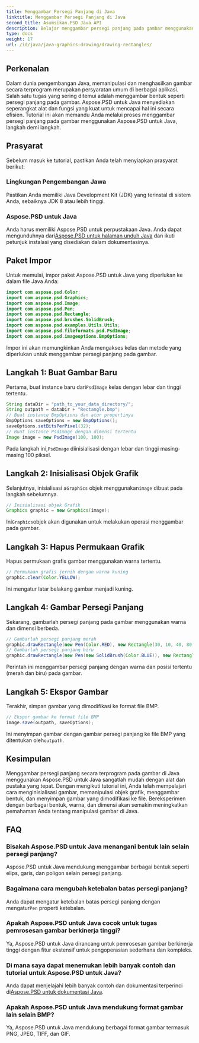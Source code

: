 ```yaml
---
title: Menggambar Persegi Panjang di Java
linktitle: Menggambar Persegi Panjang di Java
second_title: Asumsikan.PSD Java API
description: Belajar menggambar persegi panjang pada gambar menggunakan Aspose.PSD untuk Java. Tutorial ini memandu pengembang Java langkah demi langkah. Sempurna untuk tugas manipulasi gambar.
type: docs
weight: 17
url: /id/java/java-graphics-drawing/drawing-rectangles/
---
```

## Perkenalan
Dalam dunia pengembangan Java, memanipulasi dan menghasilkan gambar secara terprogram merupakan persyaratan umum di berbagai aplikasi. Salah satu tugas yang sering ditemui adalah menggambar bentuk seperti persegi panjang pada gambar. Aspose.PSD untuk Java menyediakan seperangkat alat dan fungsi yang kuat untuk mencapai hal ini secara efisien. Tutorial ini akan memandu Anda melalui proses menggambar persegi panjang pada gambar menggunakan Aspose.PSD untuk Java, langkah demi langkah.
## Prasyarat
Sebelum masuk ke tutorial, pastikan Anda telah menyiapkan prasyarat berikut:
### Lingkungan Pengembangan Jawa
Pastikan Anda memiliki Java Development Kit (JDK) yang terinstal di sistem Anda, sebaiknya JDK 8 atau lebih tinggi.
### Aspose.PSD untuk Java
 Anda harus memiliki Aspose.PSD untuk perpustakaan Java. Anda dapat mengunduhnya dari[Aspose.PSD untuk halaman unduh Java](https://releases.aspose.com/psd/java/) dan ikuti petunjuk instalasi yang disediakan dalam dokumentasinya.
## Paket Impor
Untuk memulai, impor paket Aspose.PSD untuk Java yang diperlukan ke dalam file Java Anda:
```java
import com.aspose.psd.Color;
import com.aspose.psd.Graphics;
import com.aspose.psd.Image;
import com.aspose.psd.Pen;
import com.aspose.psd.Rectangle;
import com.aspose.psd.brushes.SolidBrush;
import com.aspose.psd.examples.Utils.Utils;
import com.aspose.psd.fileformats.psd.PsdImage;
import com.aspose.psd.imageoptions.BmpOptions;
```
Impor ini akan memungkinkan Anda mengakses kelas dan metode yang diperlukan untuk menggambar persegi panjang pada gambar.
## Langkah 1: Buat Gambar Baru
 Pertama, buat instance baru dari`PsdImage` kelas dengan lebar dan tinggi tertentu.
```java
String dataDir = "path_to_your_data_directory/";
String outpath = dataDir + "Rectangle.bmp";
// Buat instance BmpOptions dan atur propertinya
BmpOptions saveOptions = new BmpOptions();
saveOptions.setBitsPerPixel(32);
// Buat instance PsdImage dengan dimensi tertentu
Image image = new PsdImage(100, 100);
```
 Pada langkah ini,`PsdImage` diinisialisasi dengan lebar dan tinggi masing-masing 100 piksel.
## Langkah 2: Inisialisasi Objek Grafik
 Selanjutnya, inisialisasi a`Graphics` objek menggunakan`image` dibuat pada langkah sebelumnya.
```java
// Inisialisasi objek Grafik
Graphics graphic = new Graphics(image);
```
 Ini`Graphics`objek akan digunakan untuk melakukan operasi menggambar pada gambar.
## Langkah 3: Hapus Permukaan Grafik
Hapus permukaan grafis gambar menggunakan warna tertentu.
```java
// Permukaan grafis jernih dengan warna kuning
graphic.clear(Color.YELLOW);
```
Ini mengatur latar belakang gambar menjadi kuning.
## Langkah 4: Gambar Persegi Panjang
Sekarang, gambarlah persegi panjang pada gambar menggunakan warna dan dimensi berbeda.
```java
// Gambarlah persegi panjang merah
graphic.drawRectangle(new Pen(Color.RED), new Rectangle(30, 10, 40, 80));
// Gambarlah persegi panjang biru
graphic.drawRectangle(new Pen(new SolidBrush(Color.BLUE)), new Rectangle(10, 30, 80, 40));
```
Perintah ini menggambar persegi panjang dengan warna dan posisi tertentu (merah dan biru) pada gambar.
## Langkah 5: Ekspor Gambar
Terakhir, simpan gambar yang dimodifikasi ke format file BMP.
```java
// Ekspor gambar ke format file BMP
image.save(outpath, saveOptions);
```
 Ini menyimpan gambar dengan gambar persegi panjang ke file BMP yang ditentukan oleh`outpath`.

## Kesimpulan
Menggambar persegi panjang secara terprogram pada gambar di Java menggunakan Aspose.PSD untuk Java sangatlah mudah dengan alat dan pustaka yang tepat. Dengan mengikuti tutorial ini, Anda telah mempelajari cara menginisialisasi gambar, memanipulasi objek grafik, menggambar bentuk, dan menyimpan gambar yang dimodifikasi ke file. Bereksperimen dengan berbagai bentuk, warna, dan dimensi akan semakin meningkatkan pemahaman Anda tentang manipulasi gambar di Java.
## FAQ
### Bisakah Aspose.PSD untuk Java menangani bentuk lain selain persegi panjang?
Aspose.PSD untuk Java mendukung menggambar berbagai bentuk seperti elips, garis, dan poligon selain persegi panjang.
### Bagaimana cara mengubah ketebalan batas persegi panjang?
 Anda dapat mengatur ketebalan batas persegi panjang dengan mengatur`Pen` properti ketebalan.
### Apakah Aspose.PSD untuk Java cocok untuk tugas pemrosesan gambar berkinerja tinggi?
Ya, Aspose.PSD untuk Java dirancang untuk pemrosesan gambar berkinerja tinggi dengan fitur ekstensif untuk pengoperasian sederhana dan kompleks.
### Di mana saya dapat menemukan lebih banyak contoh dan tutorial untuk Aspose.PSD untuk Java?
 Anda dapat menjelajahi lebih banyak contoh dan dokumentasi terperinci di[Aspose.PSD untuk dokumentasi Java](https://reference.aspose.com/psd/java/).
### Apakah Aspose.PSD untuk Java mendukung format gambar lain selain BMP?
Ya, Aspose.PSD untuk Java mendukung berbagai format gambar termasuk PNG, JPEG, TIFF, dan GIF.